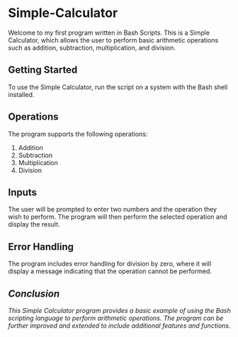 # Simple-Calculator
Welcome to my first program written in Bash Scripts. This is a Simple Calculator, which allows the user to perform basic arithmetic operations such as addition, subtraction, multiplication, and division.
<h2>Getting Started</h2>
To use the Simple Calculator, run the script on a system with the Bash shell installed.
<h2>Operations</h2>

The program supports the following operations:

<ol>
  <li>Addition</li>
  <li>Subtraction</li>
  <li>Multiplication</li>
  <li>Division</li>
</ol>

<h2>Inputs</h2>

The user will be prompted to enter two numbers and the operation they wish to perform. The program will then perform the selected operation and display the result.

<h2>Error Handling</h2>
The program includes error handling for division by zero, where it will display a message indicating that the operation cannot be performed.

<h2><em>Conclusion</em></h2>
<em>This Simple Calculator program provides a basic example of using the Bash scripting language to perform arithmetic operations. The program can be further improved and extended to include additional features and functions.</em>
